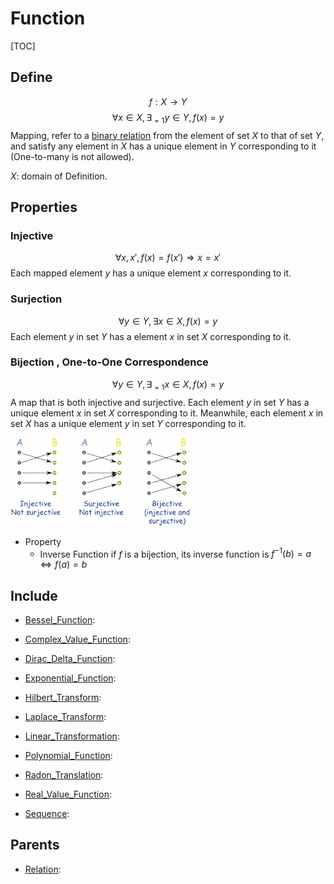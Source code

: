 # Function

[TOC]

## Define

$$
f: X \to Y  \tag{Function}
$$
$$
\forall x \in X, \exists_{= 1} y \in Y, f(x) = y
$$
Mapping, refer to a [binary relation](./Relation.md) from the element of set $X$ to that of set $Y$, and satisfy any element in $X$ has a unique element in $Y$ corresponding to it (One-to-many is not allowed).

$X$: domain of Definition.

## Properties

### Injective

$$
\forall x, x', f(x) = f(x') \Rightarrow x = x'
$$
Each mapped element $y$ has a unique element $x$ corresponding to it.

### Surjection

$$
\forall y \in Y, \exists x \in X, f(x) = y
$$
Each element $y$ in set $Y$ has a element $x$ in set $X$ corresponding to it.

### Bijection , One-to-One Correspondence

$$
\forall y \in Y, \exists_{= 1} x \in X, f(x) = y
$$
A map that is both injective and surjective. Each element $y$ in set $Y$ has a unique element $x$ in set $X$ corresponding to it. Meanwhile, each element $x$ in set $X$ has a unique element $y$ in set $Y$ corresponding to it.

<img src="assets/R-16983288702011.png" alt="R" style="zoom: 30%;" />

- Property
  * Inverse Function
    if $f$ is a bijection, its inverse function is $f^{-1}(b) = a \Leftrightarrow f(a) = b$

## Include

- [Bessel_Function](./Bessel_Function.md): 

- [Complex_Value_Function](./Complex_Value_Function.md): 

- [Dirac_Delta_Function](./Dirac_Delta_Function.md): 

- [Exponential_Function](./Exponential_Function.md): 

- [Hilbert_Transform](./Hilbert_Transform.md): 

- [Laplace_Transform](./Laplace_Transform.md): 

- [Linear_Transformation](./Linear_Transformation.md): 

- [Polynomial_Function](./Polynomial_Function.md): 

- [Radon_Translation](./Radon_Translation.md): 

- [Real_Value_Function](./Real_Value_Function.md): 

- [Sequence](./Sequence.md): 

## Parents

- [Relation](./Relation.md): 

